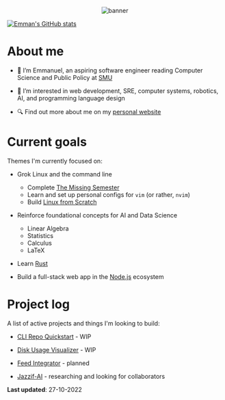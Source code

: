 <p align="center">
  <img alt="banner" src="https://user-images.githubusercontent.com/45187465/189823863-3fcd9393-263c-44ea-b87b-168c16460fd4.png">
</p>

[![Emman's GitHub stats](https://github-readme-stats.vercel.app/api?username=emmaneugene&show_icons=true&count_private=true&theme=transparent)](https://github.com/anuraghazra/github-readme-stats)

# About me
- 👋 I’m Emmanuel, an aspiring software engineer reading Computer Science and Public Policy at [SMU](https://smu.edu.sg)

- 👀 I’m interested in web development, SRE, computer systems, robotics, AI, and programming language design

- 🔍 Find out more about me on my [personal website](https://emmaneugene.github.io)

# Current goals

Themes I'm currently focused on:

- Grok Linux and the command line 
   - Complete [The Missing Semester](https://missing.csail.mit.edu/)
   - Learn and set up personal configs for `vim` (or rather, `nvim`)  
   - Build [Linux from Scratch](https://www.linuxfromscratch.org/)

- Reinforce foundational concepts for AI and Data Science 
   - Linear Algebra
   - Statistics
   - Calculus
   - LaTeX
  
- Learn [Rust](https://doc.rust-lang.org/book/)

- Build a full-stack web app in the [Node.js](https://nodejs.org/en/) ecosystem

# Project log

A list of active projects and things I'm looking to build:

- [CLI Repo Quickstart](https://github.com/emmaneugene/cli-repo-quickstart) - WIP

- [Disk Usage Visualizer](https://github.com/emmaneugene/disk-usage-visualizer) - WIP

- [Feed Integrator](https://github.com/emmaneugene/feed-integrator) - planned

- [Jazzif-AI](https://github.com/emmaneugene/Jazzif-AI) - researching and looking for collaborators

**Last updated**: 27-10-2022

<!---
emmaneugene/emmaneugene is a ✨ special ✨ repository because its `README.md` (this file) appears on your GitHub profile.
You can click the Preview link to take a look at your changes.
--->
